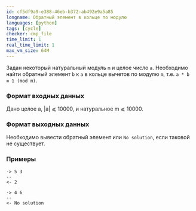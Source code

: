 ```yaml
---
id: cf5df9a9-e388-46eb-b372-ab492e9a5a85
longname: Обратный элемент в кольце по модулю
languages: [python]
tags: [cycle]
checker: cmp_file
time_limit: 1
real_time_limit: 1
max_vm_size: 64M
---
```



Задан некоторый натуральный модуль `m` и целое число `a`.
Необходимо найти обратный элемент `b` к `a` в кольце вычетов по модулю `m`, т.е.
`a * b ≡ 1 (mod m)`.

### Формат входных данных

Дано целое a, |a| ⩽ 10000, и натуральное m ⩽ 10000.

### Формат выходных данных

Необходимо вывести обратный элемент или `No solution`, если таковой не существует.

### Примеры

```
-> 5 3
--
<- 2
```

```
-> 4 6
--
<- No solution
```

